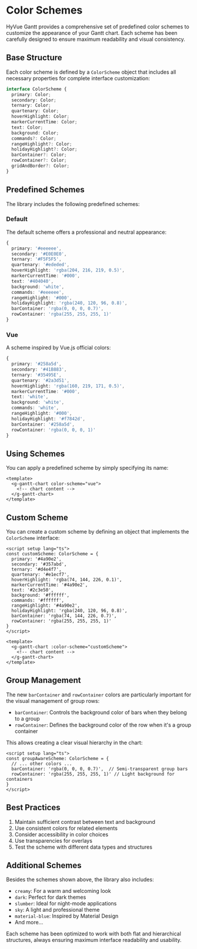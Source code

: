 # Color Schemes

HyVue Gantt provides a comprehensive set of predefined color schemes to customize the appearance of your Gantt chart. Each scheme has been carefully designed to ensure maximum readability and visual consistency.

## Base Structure

Each color scheme is defined by a `ColorScheme` object that includes all necessary properties for complete interface customization:

```typescript
interface ColorScheme {
  primary: Color;
  secondary: Color;
  ternary: Color;
  quartenary: Color;
  hoverHighlight: Color;
  markerCurrentTime: Color;
  text: Color;
  background: Color;
  commands?: Color;
  rangeHighlight?: Color;
  holidayHighlight?: Color;
  barContainer?: Color;
  rowContainer?: Color;
  gridAndBorder?: Color;
}
```

## Predefined Schemes

The library includes the following predefined schemes:

### Default
The default scheme offers a professional and neutral appearance:
```typescript
{
  primary: '#eeeeee',
  secondary: '#E0E0E0',
  ternary: '#F5F5F5',
  quartenary: '#ededed',
  hoverHighlight: 'rgba(204, 216, 219, 0.5)',
  markerCurrentTime: '#000',
  text: '#404040',
  background: 'white',
  commands: '#eeeeee',
  rangeHighlight: '#000',
  holidayHighlight: 'rgba(240, 120, 96, 0.8)',
  barContainer: 'rgba(0, 0, 0, 0.7)',
  rowContainer: 'rgba(255, 255, 255, 1)'
}
```

### Vue
A scheme inspired by Vue.js official colors:
```typescript
{
  primary: '#258a5d',
  secondary: '#41B883',
  ternary: '#35495E',
  quartenary: '#2a3d51',
  hoverHighlight: 'rgba(160, 219, 171, 0.5)',
  markerCurrentTime: '#000',
  text: 'white',
  background: 'white',
  commands: 'white',
  rangeHighlight: '#000',
  holidayHighlight: '#f7842d',
  barContainer: '#258a5d',
  rowContainer: 'rgba(0, 0, 0, 1)'
}
```

## Using Schemes

You can apply a predefined scheme by simply specifying its name:

```vue
<template>
  <g-gantt-chart color-scheme="vue">
    <!-- chart content -->
  </g-gantt-chart>
</template>
```

## Custom Scheme

You can create a custom scheme by defining an object that implements the `ColorScheme` interface:

```vue
<script setup lang="ts">
const customScheme: ColorScheme = {
  primary: '#4a90e2',
  secondary: '#357abd',
  ternary: '#d4e4f7',
  quartenary: '#e1ecf7',
  hoverHighlight: 'rgba(74, 144, 226, 0.1)',
  markerCurrentTime: '#4a90e2',
  text: '#2c3e50',
  background: '#ffffff',
  commands: '#ffffff',
  rangeHighlight: '#4a90e2',
  holidayHighlight: 'rgba(240, 120, 96, 0.8)',
  barContainer: 'rgba(74, 144, 226, 0.7)',
  rowContainer: 'rgba(255, 255, 255, 1)'
}
</script>

<template>
  <g-gantt-chart :color-scheme="customScheme">
    <!-- chart content -->
  </g-gantt-chart>
</template>
```

## Group Management

The new `barContainer` and `rowContainer` colors are particularly important for the visual management of group rows:

- `barContainer`: Controls the background color of bars when they belong to a group
- `rowContainer`: Defines the background color of the row when it's a group container

This allows creating a clear visual hierarchy in the chart:

```vue
<script setup lang="ts">
const groupAwareScheme: ColorScheme = {
  // ... other colors ...
  barContainer: 'rgba(0, 0, 0, 0.7)',  // Semi-transparent group bars
  rowContainer: 'rgba(255, 255, 255, 1)' // Light background for containers
}
</script>
```

## Best Practices

1. Maintain sufficient contrast between text and background
2. Use consistent colors for related elements
3. Consider accessibility in color choices
4. Use transparencies for overlays
5. Test the scheme with different data types and structures

## Additional Schemes

Besides the schemes shown above, the library also includes:
- `creamy`: For a warm and welcoming look
- `dark`: Perfect for dark themes
- `slumber`: Ideal for night-mode applications
- `sky`: A light and professional theme
- `material-blue`: Inspired by Material Design
- And more...

Each scheme has been optimized to work with both flat and hierarchical structures, always ensuring maximum interface readability and usability.